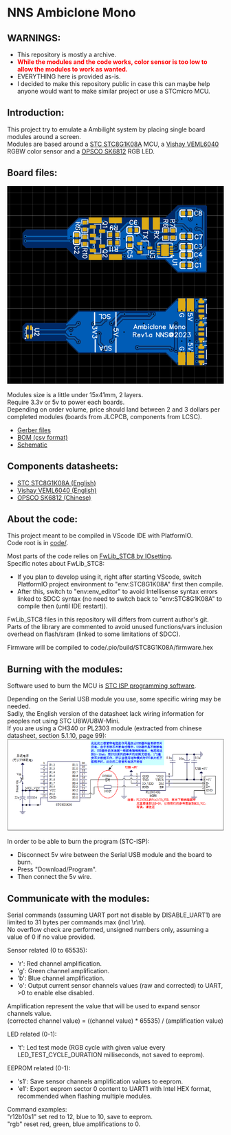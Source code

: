 # NNS Ambiclone Mono

## WARNINGS:  
- This repository is mostly a archive.
- <span style="color:red;font-weight:bold;">While the modules and the code works, color sensor is too low to allow the modules to work as wanted.</span>
- EVERYTHING here is provided as-is.
- I decided to make this repository public in case this can maybe help anyone would want to make similar project or use a STCmicro MCU.
  
  
## Introduction:  
This project try to emulate a Ambilight system by placing single board modules around a screen.  
Modules are based around a [STC STC8G1K08A](https://www.stcmicro.com/stc/stc8g1k08.html) MCU, a [Vishay VEML6040](https://www.vishay.com/product/84276/) RGBW color sensor and a [OPSCO SK6812](https://www.opscoled.com/en/product/details.html?id=7) RGB LED.  
  
  
## Board files:
<img src="board/preview_rev1-a.png" title="preview"/>
	
Modules size is a little under 15x41mm, 2 layers.  
Require 3.3v or 5v to power each boards.  
Depending on order volume, price should land between 2 and 3 dollars per completed modules (boards from JLCPCB, components from LCSC).  
  
- [Gerber files](board/gerber_rev1-a.zip)
- [BOM (csv format)](board/bom_rev1-a.csv)
- [Schematic](board/schematic_rev1-a.pdf)
  
  
## Components datasheets:
- [STC STC8G1K08A (English)](datasheets/STC8G-EN.pdf)
- [Vishay VEML6040 (English)](datasheets/Vishay-VEML6040_EN.pdf)
- [OPSCO SK6812 (Chinese)](datasheets/OPSCO-SK6812SIDE-A-RVS_CN.pdf)
  
  
## About the code:
This project meant to be compiled in VScode IDE with PlatformIO.  
Code root is in [code/](code/).  
  
Most parts of the code relies on [FwLib_STC8 by IOsetting](https://github.com/IOsetting/FwLib_STC8).  
Specific notes about FwLib_STC8:  
- If you plan to develop using it, right after starting VScode, switch PlatformIO project environment to "env:STC8G1K08A" first then compile.
- After this, switch to "env:env_editor" to avoid Intellisense syntax errors linked to SDCC syntax (no need to switch back to "env:STC8G1K08A" to compile then (until IDE restart)).
  
FwLib_STC8 files in this repository will differs from current author's git.  
Parts of the library are commented to avoid unused functions/vars inclusion overhead on flash/sram (linked to some limitations of SDCC).  
  
Firmware will be compiled to code/.pio/build/STC8G1K08A/firmware.hex  
  
  
## Burning with the modules:
Software used to burn the MCU is [STC ISP programming software](https://www.stcmicro.com/rjxz.html).  
  
Depending on the Serial USB module you use, some specific wiring may be needed.  
Sadly, the English version of the datasheet lack wiring information for peoples not using STC U8W/U8W-Mini.  
If you are using a CH340 or PL2303 module (extracted from chinese datasheet, section 5.1.10, page 99):  
<img src="code/ch340-wiring.png" title="CH340 PL2303 wiring"/>  
  
In order to be able to burn the program (STC-ISP):  
- Disconnect 5v wire between the Serial USB module and the board to burn.
- Press "Download/Program".
- Then connect the 5v wire.
  
  
## Communicate with the modules:
Serial commands (assuming UART port not disable by DISABLE_UART1) are limited to 31 bytes per commands max (incl \r\n).  
No overflow check are performed, unsigned numbers only, assuming a value of 0 if no value provided.  

Sensor related (0 to 65535):
- 'r': Red channel amplification.
- 'g': Green channel amplification.
- 'b': Blue channel amplification.
- 'o': Output current sensor channels values (raw and corrected) to UART, >0 to enable else disabled.
  
Amplification represent the value that will be used to expand sensor channels value.  
(corrected channel value) = ((channel value) * 65535) / (amplification value)
  
  
LED related (0-1):
- 't': Led test mode (RGB cycle with given value every LED_TEST_CYCLE_DURATION milliseconds, not saved to eeprom).
  
  
EEPROM related (0-1):
- 's1': Save sensor channels amplification values to eeprom.
- 'e1': Export eeprom sector 0 content to UART1 with Intel HEX format, recommended when flashing multiple modules.
  
  
Command examples:  
"r12b10s1" set red to 12, blue to 10, save to eeprom.  
"rgb" reset red, green, blue amplifications to 0.  
  
  

